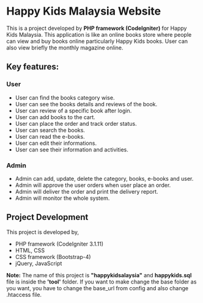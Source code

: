 # Happy Kids Malaysia Website 

This is a project developed by **PHP framework (CodeIgniter)** for Happy Kids Malaysia. This application is like an online books store where people can view and buy books online particularly Happy Kids books. User can also view briefly the monthly magazine online. 

## Key features:
### User
- User can find the books category wise.
- User can see the books details and reviews of the book.
- User can review of a specific book after login.
- User can add books to the cart.
- User can place the order and track order status.
- User can search the books.
- User can read the e-books.
- User can edit their informations.
- User can see their information and activities.

### Admin
- Admin can add, update, delete the category, books, e-books and user.
- Admin will approve the user orders when user place an order.
- Admin will deliver the order and print the delivery report.
- Admin will monitor the whole system.

## Project Development
This project is developed by,
- PHP framework (CodeIgniter 3.1.11)
- HTML, CSS
- CSS framework (Bootstrap-4)
- jQuery, JavaScript

**Note:** The name of this project is **"happykidsalaysia"** and **happykids.sql** file is inside the **'tool'** folder. If you want to make change the base folder as you want, you have to change the base_url from config and also change .htaccess file. 



